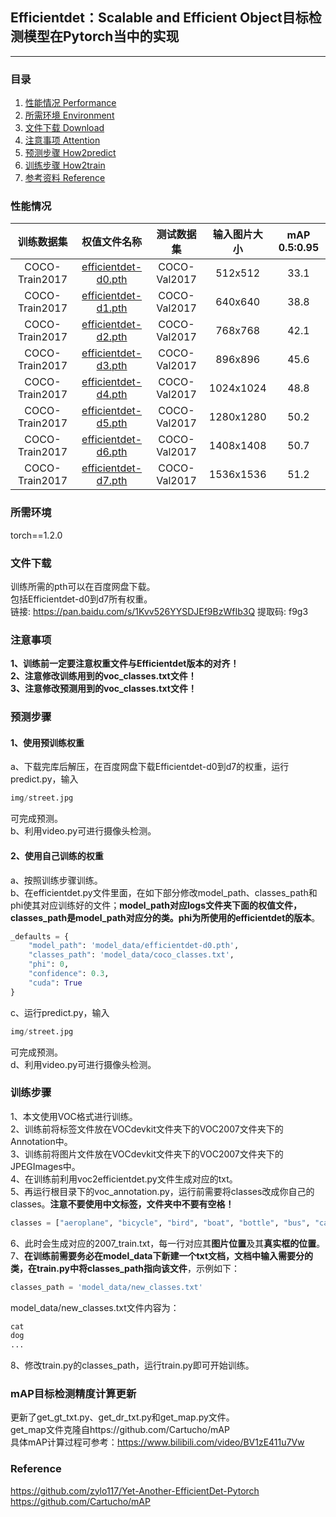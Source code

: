 ## Efficientdet：Scalable and Efficient Object目标检测模型在Pytorch当中的实现
---

### 目录
1. [性能情况 Performance](#性能情况)
2. [所需环境 Environment](#所需环境)
3. [文件下载 Download](#文件下载)
4. [注意事项 Attention](#注意事项)
5. [预测步骤 How2predict](#预测步骤)
6. [训练步骤 How2train](#训练步骤)
7. [参考资料 Reference](#Reference)

### 性能情况
| 训练数据集 | 权值文件名称 | 测试数据集 | 输入图片大小 | mAP 0.5:0.95 |
| :-----: | :-----: | :------: | :------: | :------: |
| COCO-Train2017 | [efficientdet-d0.pth](https://github.com/bubbliiiing/efficientdet-pytorch/releases/download/v1.0/efficientdet-d0.pth) | COCO-Val2017 | 512x512 | 33.1 
| COCO-Train2017 | [efficientdet-d1.pth](https://github.com/bubbliiiing/efficientdet-pytorch/releases/download/v1.0/efficientdet-d1.pth) | COCO-Val2017 | 640x640 | 38.8  
| COCO-Train2017 | [efficientdet-d2.pth](https://github.com/bubbliiiing/efficientdet-pytorch/releases/download/v1.0/efficientdet-d2.pth) | COCO-Val2017 | 768x768 | 42.1
| COCO-Train2017 | [efficientdet-d3.pth](https://github.com/bubbliiiing/efficientdet-pytorch/releases/download/v1.0/efficientdet-d3.pth) | COCO-Val2017 | 896x896 | 45.6
| COCO-Train2017 | [efficientdet-d4.pth](https://github.com/bubbliiiing/efficientdet-pytorch/releases/download/v1.0/efficientdet-d4.pth) | COCO-Val2017 | 1024x1024 | 48.8
| COCO-Train2017 | [efficientdet-d5.pth](https://github.com/bubbliiiing/efficientdet-pytorch/releases/download/v1.0/efficientdet-d5.pth) | COCO-Val2017 | 1280x1280 | 50.2
| COCO-Train2017 | [efficientdet-d6.pth](https://github.com/bubbliiiing/efficientdet-pytorch/releases/download/v1.0/efficientdet-d6.pth) | COCO-Val2017 | 1408x1408 | 50.7 
| COCO-Train2017 | [efficientdet-d7.pth](https://github.com/bubbliiiing/efficientdet-pytorch/releases/download/v1.0/efficientdet-d7.pth) | COCO-Val2017 | 1536x1536 | 51.2  

### 所需环境
torch==1.2.0

### 文件下载  
训练所需的pth可以在百度网盘下载。       
包括Efficientdet-d0到d7所有权重。    
链接: https://pan.baidu.com/s/1Kvv526YYSDJEf9BzWfIb3Q 提取码: f9g3  

### 注意事项
**1、训练前一定要注意权重文件与Efficientdet版本的对齐！**  
**2、注意修改训练用到的voc_classes.txt文件！**  
**3、注意修改预测用到的voc_classes.txt文件！**  

### 预测步骤
#### 1、使用预训练权重
a、下载完库后解压，在百度网盘下载Efficientdet-d0到d7的权重，运行predict.py，输入  
```python
img/street.jpg
```
可完成预测。  
b、利用video.py可进行摄像头检测。  
#### 2、使用自己训练的权重
a、按照训练步骤训练。  
b、在efficientdet.py文件里面，在如下部分修改model_path、classes_path和phi使其对应训练好的文件；**model_path对应logs文件夹下面的权值文件，classes_path是model_path对应分的类。phi为所使用的efficientdet的版本**。 
```python
_defaults = {
    "model_path": 'model_data/efficientdet-d0.pth',
    "classes_path": 'model_data/coco_classes.txt',
    "phi": 0,
    "confidence": 0.3,
    "cuda": True
}
```
c、运行predict.py，输入  
```python
img/street.jpg
```
可完成预测。  
d、利用video.py可进行摄像头检测。  

### 训练步骤
1、本文使用VOC格式进行训练。  
2、训练前将标签文件放在VOCdevkit文件夹下的VOC2007文件夹下的Annotation中。  
3、训练前将图片文件放在VOCdevkit文件夹下的VOC2007文件夹下的JPEGImages中。  
4、在训练前利用voc2efficientdet.py文件生成对应的txt。  
5、再运行根目录下的voc_annotation.py，运行前需要将classes改成你自己的classes。**注意不要使用中文标签，文件夹中不要有空格！**   
```python
classes = ["aeroplane", "bicycle", "bird", "boat", "bottle", "bus", "car", "cat", "chair", "cow", "diningtable", "dog", "horse", "motorbike", "person", "pottedplant", "sheep", "sofa", "train", "tvmonitor"]
```
6、此时会生成对应的2007_train.txt，每一行对应其**图片位置**及其**真实框的位置**。  
7、**在训练前需要务必在model_data下新建一个txt文档，文档中输入需要分的类，在train.py中将classes_path指向该文件**，示例如下：   
```python
classes_path = 'model_data/new_classes.txt'    
```
model_data/new_classes.txt文件内容为：   
```python
cat
dog
...
```
8、修改train.py的classes_path，运行train.py即可开始训练。

### mAP目标检测精度计算更新
更新了get_gt_txt.py、get_dr_txt.py和get_map.py文件。  
get_map文件克隆自https://github.com/Cartucho/mAP  
具体mAP计算过程可参考：https://www.bilibili.com/video/BV1zE411u7Vw

### Reference
https://github.com/zylo117/Yet-Another-EfficientDet-Pytorch   
https://github.com/Cartucho/mAP
